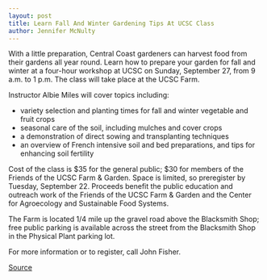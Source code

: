 ```yaml
---
layout: post
title: Learn Fall And Winter Gardening Tips At UCSC Class
author: Jennifer McNulty
---
```


With a little preparation, Central Coast gardeners can harvest food from their gardens all year round. Learn how to prepare your garden for fall and winter at a four-hour workshop at UCSC on Sunday, September 27, from 9 a.m. to 1 p.m. The class will take place at the UCSC Farm.

Instructor Albie Miles will cover topics including:
* variety selection and planting times for fall and winter vegetable and fruit crops
* seasonal care of the soil, including mulches and cover crops
* a demonstration of direct sowing and transplanting techniques
* an overview of French intensive soil and bed preparations, and tips for enhancing soil fertility

Cost of the class is $35 for the general public; $30 for members of the Friends of the UCSC Farm & Garden. Space is limited, so preregister by Tuesday, September 22. Proceeds benefit the public education and outreach work of the Friends of the UCSC Farm & Garden and the Center for Agroecology and Sustainable Food Systems.

The Farm is located 1/4 mile up the gravel road above the Blacksmith Shop; free public parking is available across the street from the Blacksmith Shop in the Physical Plant parking lot.

For more information or to register, call John Fisher.

[Source](http://www1.ucsc.edu/oncampus/currents/98-99/09-21/garden.htm "Permalink to UCSC fall gardening class: 09-21-98")
